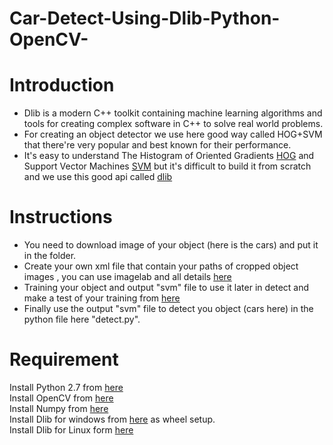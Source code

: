# Car-Detect-Using-Dlib-Python-OpenCV-

# Introduction 
 * Dlib is a modern C++ toolkit containing machine learning algorithms and tools for creating complex software in C++ to solve real world problems. <br>
 * For creating an object detector we use here good way called HOG+SVM that there're very popular and best known for their  performance.
 * It's easy to understand The Histogram of Oriented Gradients [HOG](https://www.learnopencv.com/histogram-of-oriented-gradients/) and Support Vector Machines [SVM](https://docs.opencv.org/2.4/doc/tutorials/ml/introduction_to_svm/introduction_to_svm.html) but it's difficult to build it from scratch and we use this good api called [dlib](http://dlib.net/)

# Instructions 
 * You need to download image of your object (here is the cars) and put it in the folder.<br>
 * Create your own xml file that contain your paths of cropped object images , you can use imagelab and all details [here](https://github.com/davisking/dlib/tree/master/tools/imglab) <br>
 * Training your object and output "svm" file to use it later in detect and make a test of your training from [here](https://github.com/davisking/dlib/blob/master/python_examples/train_object_detector.py) <br>
 * Finally use the output "svm" file to detect you object (cars here) in the python  file here "detect.py". <br>
 
 # Requirement
   Install Python 2.7 from [here](https://www.python.org/download/releases/2.7/) <br>
   Install OpenCV from [here](http://opencvpython.blogspot.com/2012/05/install-opencv-in-windows-for-python.html) <br>
   Install Numpy from [here](https://pypi.org/project/numpy/) <br>
   Install Dlib for windows from [here](https://pypi.org/project/dlib/) as wheel setup. <br>
   Install Dlib for Linux form [here](https://www.pyimagesearch.com/2017/03/27/how-to-install-dlib/) <br>
   
